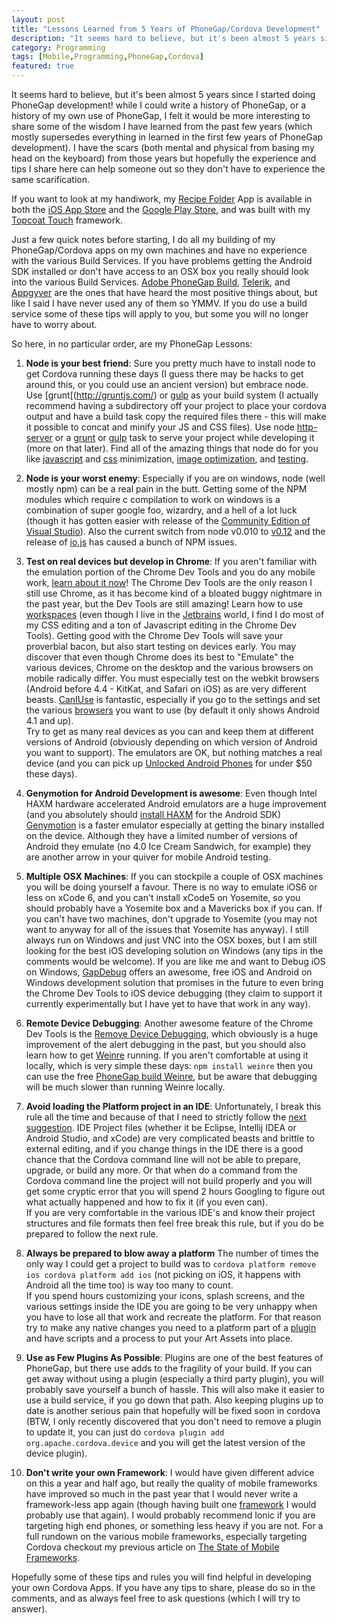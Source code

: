 ```yaml
---
layout: post
title: "Lessons Learned from 5 Years of PhoneGap/Cordova Development"
description: "It seems hard to believe, but it's been almost 5 years since I started doing PhoneGap development!  while I could write a history of PhoneGap, or a history of my own use of PhoneGap, I felt it would be more interesting to share some of the wisdom I have learned from the past few years..."
category: Programming
tags: [Mobile,Programming,PhoneGap,Cordova]
featured: true
---
```



It seems hard to believe, but it's been almost 5 years since I started doing PhoneGap development!  while
I could write a history of PhoneGap, or a history of my own use of PhoneGap, I felt it would be more interesting
to share some of the wisdom I have learned from the past few years (which mostly supersedes everything in learned
in the first few years of PhoneGap development).  I have the scars (both mental and physical from basing my head
on the keyboard) from those years but hopefully the experience and tips I share here can help someone out so they
don't have to experience the same scarification.  

If you want to look at my handiwork, my [Recipe Folder](https://recipe-folder.com) App is available in both the [iOS App Store](https://itunes.apple.com/ca/app/recipe-folder/id796838333?mt=8)
 and the [Google Play Store](https://play.google.com/store/apps/details?id=com.recipefolder.app), and was built with
 my [Topcoat Touch](http://topcoattouch.com) framework.

Just a few quick notes before starting, I do all my building of my PhoneGap/Cordova apps on my own machines and
have no experience with the various Build Services.  If you have problems getting the Android SDK installed or
don't have access to an OSX box you really should look into the various Build Services. 
[Adobe PhoneGap Build](https://build.phonegap.com/), [Telerik](http://www.telerik.com/appbuilder), and
[Appgyver](http://www.appgyver.com/) are the ones that have heard the most positive things about, but like I
said I have never used any of them so YMMV.  If you do use a build service some of these tips will apply to you,
but some you will no longer have to worry about.

So here, in no particular order, are my PhoneGap Lessons:

1. **Node is your best friend**: Sure you pretty much have to install node to get Cordova running these days (I
guess there may be hacks to get around this, or you could use an ancient version) but embrace node.  Use [grunt[(http://gruntjs.com/) or
[gulp](http://gulpjs.com/) as your build system (I actually recommend having a subdirectory off your project to
place your cordova output and have a build task copy the required files there - this will make it possible to
concat and minify your JS and CSS files).  Use node [http-server](https://www.npmjs.com/package/http-server) or
 a [grunt](https://www.npmjs.com/package/grunt-serve) or [gulp](https://www.npmjs.com/package/gulp-serve) task
 to serve your project while developing it (more on that later).  Find all of the amazing things that node 
 do for you like [javascript](https://github.com/mishoo/UglifyJS2) and [css](https://github.com/gruntjs/grunt-contrib-cssmin)
 minimization, [image optimization](https://www.npmjs.com/package/imageoptim), and [testing](https://github.com/mhevery/jasmine-node).
   
2. **Node is your worst enemy**: Especially if you are on windows, node (well mostly npm) can be a real pain in the butt.  Getting
some of the NPM modules which require c compilation to work on windows is a combination of super google foo, wizardry,
and a hell of a lot luck (though it has gotten easier with release of the 
[Community Edition of Visual Studio](http://www.visualstudio.com/en-us/news/vs2013-community-vs.aspx)).  Also the current
switch from node v0.010 to [v0.12](http://strongloop.com/strongblog/node-js-v0-12-apis-breaking/) and the release of 
[io.js](https://iojs.org/en/index.html) has caused a bunch of NPM issues.

3. **Test on real devices but develop in Chrome**: If you aren't familiar with the emulation portion of the Chrome
Dev Tools and you do any mobile work, [learn about it now](https://developer.chrome.com/devtools/docs/device-mode)!  The 
Chrome Dev Tools are the only reason I still use Chrome, as it has become kind of a bloated buggy nightmare in the past
 year, but the Dev Tools are still amazing!  Learn how to use [workspaces](https://developer.chrome.com/devtools/docs/workspaces)
(even though I live in the [Jetbrains](https://www.jetbrains.com/webstorm/) world, I find I do most of my CSS editing 
and a ton of Javascript editing in the Chrome Dev Tools).  Getting good with the Chrome Dev Tools will save your proverbial
bacon, but also start testing on devices early.  You may discover that even though Chrome does its best to "Emulate" the various
devices, Chrome on the desktop and the various browsers on mobile radically differ.  You must especially test on the webkit browsers 
(Android before 4.4 - KitKat, and Safari on iOS) as are very different beasts.  [CanIUse](http://caniuse.com/) is fantastic, especially
if you go to the settings and set the various [browsers](http://caniuse.com/#compare) you want to use (by default it only shows Android 4.1 and up).  
Try to get as many real devices as you can and keep them at different versions of Android (obviously
depending on which version of Android you want to support).  The emulators are OK, but nothing matches a real device (and you can
pick up [Unlocked Android Phones](http://www.amazon.com/s/?url=field-keywords=android+unlocked) for under $50 these days). 

4. **Genymotion for Android Development is awesome**: Even though Intel HAXM hardware accelerated Android emulators are a huge improvement (and you
absolutely should [install HAXM](https://software.intel.com/en-us/android/articles/installation-instructions-for-intel-hardware-accelerated-execution-manager-windows)
for the Android SDK) [Genymotion](https://www.genymotion.com/) is a faster emulator especially at getting the binary installed on the device.  Although
they have a limited number of versions of Android they emulate (no 4.0 Ice Cream Sandwich, for example) they are another arrow in your quiver for
mobile Android testing.

5. **Multiple OSX Machines**: If you can stockpile a couple of OSX machines you will be doing yourself a favour.  There is no way
to emulate iOS6 or less on xCode 6, and you can't install xCode5 on Yosemite, so you should probably have a Yosemite box and
a Mavericks box if you can.  If you can't have two machines, don't upgrade to Yosemite (you may not want to anyway for all of the
issues that Yosemite has anyway).  I still always run on Windows and just VNC into the OSX boxes, but I am still looking for the best
iOS developing solution on Windows (any tips in the comments would be welcome).  If you are like me and want to Debug iOS on Windows, [GapDebug](https://www.genuitec.com/products/gapdebug/) offers an awesome, free iOS and
Android on Windows development solution that promises in the future to even bring the Chrome Dev Tools to iOS device debugging (they
claim to support it currently experimentally but I have yet to have that work in any way).  
 
6. **Remote Device Debugging**: Another awesome feature of the Chrome Dev Tools is the [Remove Device Debugging](https://developer.chrome.com/devtools/docs/remote-debugging),
 which obviously is a huge improvement of the alert debugging in the past, but you should also learn how to get 
 [Weinre](http://people.apache.org/~pmuellr/weinre-docs/latest/) running.  If you aren't comfortable at using it locally, which 
  is very simple these days:  `npm install weinre` then you can use the free [PhoneGap build Weinre](http://debug.build.phonegap.com/), 
  but be aware that debugging will be much slower than running Weinre locally. 
  
7. **Avoid loading the Platform project in an IDE**:  Unfortunately, I break this rule all the time and because of that I need to strictly follow
the [next suggestion](#blowAway).  IDE Project files (whether it be Eclipse, Intellij IDEA or Android Studio, and xCode) are very complicated beasts
and brittle to external editing, and if you change things in the IDE there is a good chance that the Cordova command line will not be
able to prepare, upgrade, or build any more.  Or that when do a command from the Cordova command line the project will not build
properly and you will get some cryptic error that you will spend 2 hours Googling to figure out what actually happened and how to fix it (if you even can).  
If you are very comfortable in the various IDE's and know their project structures and file formats then feel free break this rule, 
but if you do be prepared to follow the next rule. 

8. <a name="blowAway"></a>**Always be prepared to blow away a platform** The number of times the only way I could get a project to build was 
to `cordova platform remove ios
cordova platform add ios` (not picking on iOS, it happens with Android all the time too) is way too many to count.  
If you spend hours customizing your icons, splash screens, and the various settings inside the IDE you are going to be 
very unhappy when you have to lose all that work and recreate the platform.  For
that reason try to make any native changes you need to a platform part of a [plugin](http://cordova.apache.org/docs/en/edge/guide_hybrid_plugins_index.md.html)
and have scripts and a process to put your Art Assets into place.  

9. **Use as Few Plugins As Possible**: Plugins are one of the best features of PhoneGap, but there use adds to the fragility of your build.
If you can get away without using a plugin (especially a third party plugin), you will probably save yourself a bunch of hassle.  This will
also make it easier to use a build service, if you go down that path.  Also keeping plugins up to date is another serious pain that hopefully
will be fixed soon in cordova (BTW, I only recently discovered that you don't need to remove a plugin to update it, you can just do 
`cordova plugin add org.apache.cordova.device` and you will get the latest version of the device plugin).
    
10. **Don't write your own Framework**: I would have given different advice on this a year and half ago, but really the quality of 
mobile frameworks have improved so much in the past year that I would never write a framework-less app again 
(though having built one [framework](http://topcoattouch.com) I would probably use that again).  I would probably
recommend Ionic if you are targeting high end phones, or something less heavy if you are not.  For a full rundown on the
various mobile frameworks, especially targeting Cordova checkout my previous article on 
[The State of Mobile Frameworks](http://www.agingcoder.com/programming/2014/04/22/the-state-of-html-mobile-frameworks-in-2014/).

Hopefully some of these tips and rules you will find helpful in developing your own Cordova Apps.  If you have any tips to share,
  please do so in the comments, and as always feel free to ask questions (which I will try to answer).
  
  
